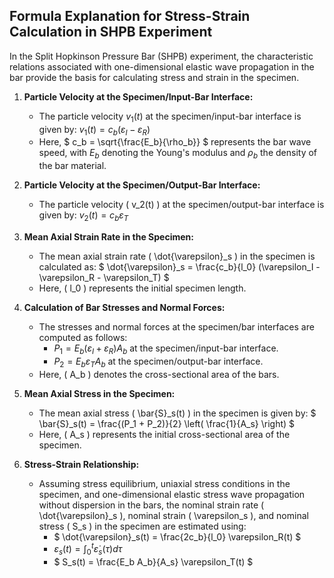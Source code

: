 ## Formula Explanation for Stress-Strain Calculation in SHPB Experiment

In the Split Hopkinson Pressure Bar (SHPB) experiment, the characteristic relations associated with one-dimensional elastic wave propagation in the bar provide the basis for calculating stress and strain in the specimen.

1. **Particle Velocity at the Specimen/Input-Bar Interface:**
   - The particle velocity $` v_1(t) `$ at the specimen/input-bar interface is given by:
     $` v_1(t) = c_b(\varepsilon_I - \varepsilon_R) `$ 
   - Here, $` c_b = \sqrt{\frac{E_b}{\rho_b}} `$ represents the bar wave speed, with $` E_b `$ denoting the Young's modulus and $` \rho_b `$ the density of the bar material.

2. **Particle Velocity at the Specimen/Output-Bar Interface:**
   - The particle velocity \( v_2(t) \) at the specimen/output-bar interface is given by:
     $` v_2(t) = c_b \varepsilon_T `$ 

3. **Mean Axial Strain Rate in the Specimen:**
   - The mean axial strain rate \( \dot{\varepsilon}_s \) in the specimen is calculated as:
     $` \dot{\varepsilon}_s = \frac{c_b}{l_0} (\varepsilon_I - \varepsilon_R - \varepsilon_T) `$ 
   - Here, \( l_0 \) represents the initial specimen length.

4. **Calculation of Bar Stresses and Normal Forces:**
   - The stresses and normal forces at the specimen/bar interfaces are computed as follows:
     - $` P_1 = E_b (\varepsilon_I + \varepsilon_R) A_b `$ at the specimen/input-bar interface.
     - $` P_2 = E_b \varepsilon_T A_b `$ at the specimen/output-bar interface.
   - Here, \( A_b \) denotes the cross-sectional area of the bars.

5. **Mean Axial Stress in the Specimen:**
   - The mean axial stress \( \bar{S}_s(t) \) in the specimen is given by:
     $` \bar{S}_s(t) = \frac{(P_1 + P_2)}{2} \left( \frac{1}{A_s} \right) `$ 
   - Here, \( A_s \) represents the initial cross-sectional area of the specimen.

6. **Stress-Strain Relationship:**
   - Assuming stress equilibrium, uniaxial stress conditions in the specimen, and one-dimensional elastic stress wave propagation without dispersion in the bars, the nominal strain rate \( \dot{\varepsilon}_s \), nominal strain \( \varepsilon_s \), and nominal stress \( S_s \) in the specimen are estimated using:
     - $` \dot{\varepsilon}_s(t) = \frac{2c_b}{l_0} \varepsilon_R(t) `$ 
     - $` \varepsilon_s(t) = \int_0^t \dot{\varepsilon}_s(\tau) d\tau `$ 
     - $` S_s(t) = \frac{E_b A_b}{A_s} \varepsilon_T(t) `$
